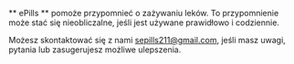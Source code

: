 ** ePills ** pomoże przypomnieć o zażywaniu leków. To przypomnienie może stać się nieobliczalne, jeśli jest używane prawidłowo i codziennie.


Możesz skontaktować się z nami <sepills211@gmail.com>, jeśli masz uwagi, pytania lub zasugerujesz możliwe ulepszenia.
